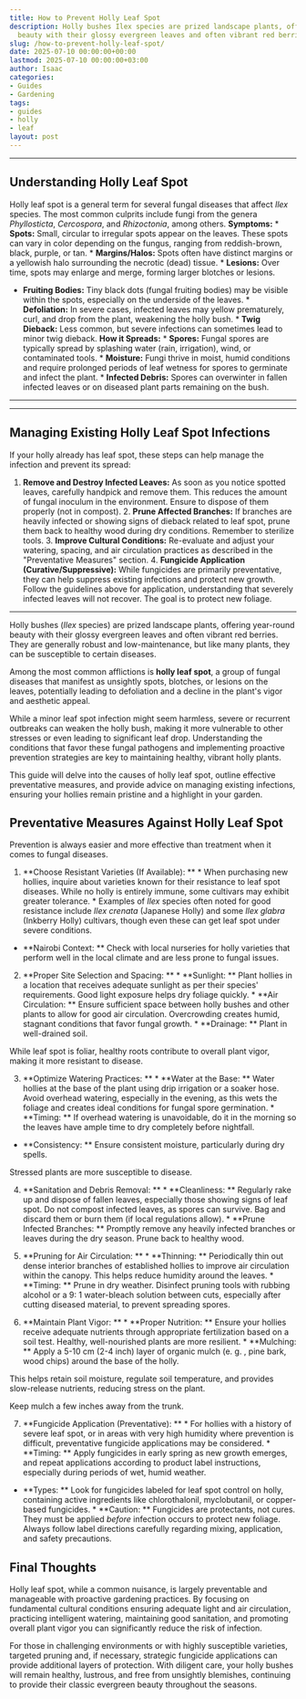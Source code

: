 ```yaml
---
title: How to Prevent Holly Leaf Spot
description: Holly bushes Ilex species are prized landscape plants, offering year-round
  beauty with their glossy evergreen leaves and often vibrant red berries.
slug: /how-to-prevent-holly-leaf-spot/
date: 2025-07-10 00:00:00+00:00
lastmod: 2025-07-10 00:00:00+03:00
author: Isaac
categories:
- Guides
- Gardening
tags:
- guides
- holly
- leaf
layout: post
---
```

---

## Understanding Holly Leaf Spot
Holly leaf spot is a general term for several fungal diseases that affect *Ilex* species. The most common culprits include fungi from the genera *Phyllosticta*, *Cercospora*, and *Rhizoctonia*, among others.
**Symptoms:** * **Spots:** Small, circular to irregular spots appear on the leaves. These spots can vary in color depending on the fungus, ranging from reddish-brown, black, purple, or tan. * **Margins/Halos:** Spots often have distinct margins or a yellowish halo surrounding the necrotic (dead) tissue. * **Lesions:** Over time, spots may enlarge and merge, forming larger blotches or lesions.

* **Fruiting Bodies:** Tiny black dots (fungal fruiting bodies) may be visible within the spots, especially on the underside of the leaves. * **Defoliation:** In severe cases, infected leaves may yellow prematurely, curl, and drop from the plant, weakening the holly bush. * **Twig Dieback:** Less common, but severe infections can sometimes lead to minor twig dieback.
**How it Spreads:** * **Spores:** Fungal spores are typically spread by splashing water (rain, irrigation), wind, or contaminated tools. * **Moisture:** Fungi thrive in moist, humid conditions and require prolonged periods of leaf wetness for spores to germinate and infect the plant. * **Infected Debris:** Spores can overwinter in fallen infected leaves or on diseased plant parts remaining on the bush.
---
---

## Managing Existing Holly Leaf Spot Infections
If your holly already has leaf spot, these steps can help manage the infection and prevent its spread:
1. **Remove and Destroy Infected Leaves:** As soon as you notice spotted leaves, carefully handpick and remove them. This reduces the amount of fungal inoculum in the environment. Ensure to dispose of them properly (not in compost). 2. **Prune Affected Branches:** If branches are heavily infected or showing signs of dieback related to leaf spot, prune them back to healthy wood during dry conditions. Remember to sterilize tools. 3.
**Improve Cultural Conditions:** Re-evaluate and adjust your watering, spacing, and air circulation practices as described in the "Preventative Measures" section. 4. **Fungicide Application (Curative/Suppressive):** While fungicides are primarily preventative, they can help suppress existing infections and protect new growth. Follow the guidelines above for application, understanding that severely infected leaves will not recover. The goal is to protect new foliage.
---

Holly bushes (*Ilex* species) are prized landscape plants, offering year-round beauty with their glossy evergreen leaves and often vibrant red berries. They are generally robust and low-maintenance, but like many plants, they can be susceptible to certain diseases.

Among the most common afflictions is **holly leaf spot**, a group of fungal diseases that manifest as unsightly spots, blotches, or lesions on the leaves, potentially leading to defoliation and a decline in the plant's vigor and aesthetic appeal.

While a minor leaf spot infection might seem harmless, severe or recurrent outbreaks can weaken the holly bush, making it more vulnerable to other stresses or even leading to significant leaf drop. Understanding the conditions that favor these fungal pathogens and implementing proactive prevention strategies are key to maintaining healthy, vibrant holly plants.

This guide will delve into the causes of holly leaf spot, outline effective preventative measures, and provide advice on managing existing infections, ensuring your hollies remain pristine and a highlight in your garden.

##  Preventative Measures Against Holly Leaf Spot

Prevention is always easier and more effective than treatment when it comes to fungal diseases.

1. **Choose Resistant Varieties (If Available): ** * When purchasing new hollies, inquire about varieties known for their resistance to leaf spot diseases. While no holly is entirely immune, some cultivars may exhibit greater tolerance. * Examples of *Ilex* species often noted for good resistance include *Ilex crenata* (Japanese Holly) and some *Ilex glabra* (Inkberry Holly) cultivars, though even these can get leaf spot under severe conditions.

* **Nairobi Context: ** Check with local nurseries for holly varieties that perform well in the local climate and are less prone to fungal issues.

2. **Proper Site Selection and Spacing: ** * **Sunlight: ** Plant hollies in a location that receives adequate sunlight as per their species' requirements. Good light exposure helps dry foliage quickly. * **Air Circulation: ** Ensure sufficient space between holly bushes and other plants to allow for good air circulation. Overcrowding creates humid, stagnant conditions that favor fungal growth. * **Drainage: ** Plant in well-drained soil.

While leaf spot is foliar, healthy roots contribute to overall plant vigor, making it more resistant to disease.

3. **Optimize Watering Practices: ** * **Water at the Base: ** Water hollies at the base of the plant using drip irrigation or a soaker hose. Avoid overhead watering, especially in the evening, as this wets the foliage and creates ideal conditions for fungal spore germination. * **Timing: ** If overhead watering is unavoidable, do it in the morning so the leaves have ample time to dry completely before nightfall.

* **Consistency: ** Ensure consistent moisture, particularly during dry spells.

Stressed plants are more susceptible to disease.

4. **Sanitation and Debris Removal: ** * **Cleanliness: ** Regularly rake up and dispose of fallen leaves, especially those showing signs of leaf spot. Do not compost infected leaves, as spores can survive. Bag and discard them or burn them (if local regulations allow). * **Prune Infected Branches: ** Promptly remove any heavily infected branches or leaves during the dry season. Prune back to healthy wood.

5. **Pruning for Air Circulation: ** * **Thinning: ** Periodically thin out dense interior branches of established hollies to improve air circulation within the canopy. This helps reduce humidity around the leaves. * **Timing: ** Prune in dry weather. Disinfect pruning tools with rubbing alcohol or a 9: 1 water-bleach solution between cuts, especially after cutting diseased material, to prevent spreading spores.

6. **Maintain Plant Vigor: ** * **Proper Nutrition: ** Ensure your hollies receive adequate nutrients through appropriate fertilization based on a soil test. Healthy, well-nourished plants are more resilient. * **Mulching: ** Apply a 5-10 cm (2-4 inch) layer of organic mulch (e. g. , pine bark, wood chips) around the base of the holly.

This helps retain soil moisture, regulate soil temperature, and provides slow-release nutrients, reducing stress on the plant.

Keep mulch a few inches away from the trunk.

7. **Fungicide Application (Preventative): ** * For hollies with a history of severe leaf spot, or in areas with very high humidity where prevention is difficult, preventative fungicide applications may be considered. * **Timing: ** Apply fungicides in early spring as new growth emerges, and repeat applications according to product label instructions, especially during periods of wet, humid weather.

* **Types: ** Look for fungicides labeled for leaf spot control on holly, containing active ingredients like chlorothalonil, myclobutanil, or copper-based fungicides. * **Caution: ** Fungicides are protectants, not cures. They must be applied *before* infection occurs to protect new foliage. Always follow label directions carefully regarding mixing, application, and safety precautions.

##  Final Thoughts

Holly leaf spot, while a common nuisance, is largely preventable and manageable with proactive gardening practices. By focusing on fundamental cultural conditions ensuring adequate light and air circulation, practicing intelligent watering, maintaining good sanitation, and promoting overall plant vigor you can significantly reduce the risk of infection.

For those in challenging environments or with highly susceptible varieties, targeted pruning and, if necessary, strategic fungicide applications can provide additional layers of protection. With diligent care, your holly bushes will remain healthy, lustrous, and free from unsightly blemishes, continuing to provide their classic evergreen beauty throughout the seasons.